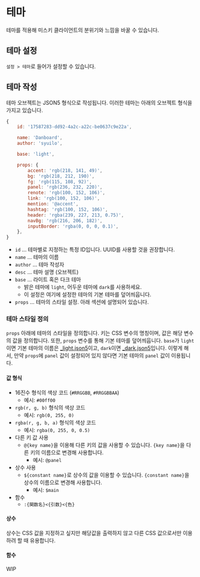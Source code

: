 # 테마
테마를 적용해 미스키 클라이언트의 분위기와 느낌을 바꿀 수 있습니다.

## 테마 설정
`설정 > 테마`로 들어가 설정할 수 있습니다.

## 테마 작성
테마 오브젝트는 JSON5 형식으로 작성됩니다.
이러한 테마는 아래의 오브젝트 형식을 가지고 있습니다.
``` js
{
	id: '17587283-dd92-4a2c-a22c-be0637c9e22a',

	name: 'Danboard',
	author: 'syuilo',

	base: 'light',

	props: {
		accent: 'rgb(218, 141, 49)',
		bg: 'rgb(218, 212, 190)',
		fg: 'rgb(115, 108, 92)',
		panel: 'rgb(236, 232, 220)',
		renote: 'rgb(100, 152, 106)',
		link: 'rgb(100, 152, 106)',
		mention: '@accent',
		hashtag: 'rgb(100, 152, 106)',
		header: 'rgba(239, 227, 213, 0.75)',
		navBg: 'rgb(216, 206, 182)',
		inputBorder: 'rgba(0, 0, 0, 0.1)',
	},
}
```

* `id` ... 테마별로 지정하는 특정 ID입니다. UUID를 사용할 것을 권장합니다.
* `name` ... 테마의 이름
* `author` ... 테마 작성자
* `desc` ... 테마 설명 (오브젝트)
* `base` ... 라이트 혹은 다크 테마
	* 밝은 테마에 `light`, 어두운 테마에 `dark`를 사용하세요.
	* 이 설정은 여기에 설정한 테마의 기본 테마를 덮어씌웁니다.
* `props` ... 테마의 스타일 설정. 아래 섹션에 설명되어 있습니다.

### 테마 스타일 정의
`props` 아래에 테마의 스타일을 정의합니다.
키는 CSS 변수의 명칭이며, 값은 해당 변수의 값을 정의합니다.
또한, `props` 변수를 통해 기본 테마를 덮어씌웁니다.
`base`가 `light`이면 기본 테마의 이름은 [_light.json5](https://github.com/misskey-dev/misskey/blob/develop/packages/frontend/src/themes/_light.json5)이고, `dark`이면 [_dark.json5](https://github.com/misskey-dev/misskey/blob/develop/packages/frontend/src/themes/_dark.json5)입니다.
이렇게 해서, 만약 `props`에 `panel` 값이 설정되어 있지 않다면 기본 테마의 `panel` 값이 이용됩니다.

#### 값 형식
* 16진수 형식의 색상 코드 (`#RRGGBB`, `#RRGGBBAA`)
  - 예시: `#00ff00`
* `rgb(r, g, b)` 형식의 색상 코드
  - 예시: `rgb(0, 255, 0)`
* `rgba(r, g, b, a)` 형식의 색상 코드
  - 예시: `rgba(0, 255, 0, 0.5)`
* 다른 키 값 사용
  - `@{key name}`을 이용해 다른 키의 값을 사용할 수 있습니다. `{key name}`을 다른 키의 이름으로 변경해 사용합니다.
	- 예시: `@panel`
* 상수 사용
  - `${constant name}`로 상수의 값을 이용할 수 있습니다. `{constant name}`을 상수의 이름으로 변경해 사용합니다.
	- 예시: `$main`
* 함수
  - `:{関数名}<{引数}<{色}`

#### 상수
상수는 CSS 값을 지정하고 싶지만 해당값을 출력하지 않고 다른 CSS 값으로서만 이용하려 할 때 유용합니다.

#### 함수
WIP
